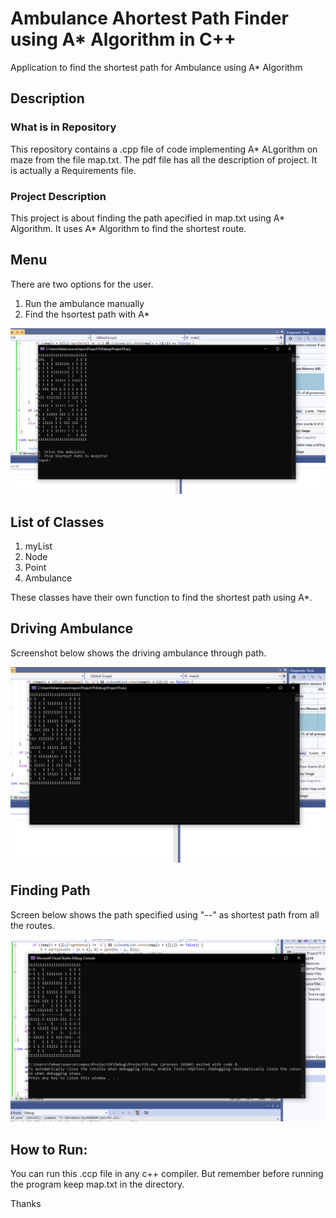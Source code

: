 # Ambulance Ahortest Path Finder using A* Algorithm in C++
Application to find the shortest path for Ambulance using A* Algorithm

## Description
### What is in Repository
This repository contains a .cpp file of code implementing A* ALgorithm on maze from the file map.txt. The pdf file has all the description of project. It is actually a Requirements file.

### Project Description
This project is about finding the path apecified in map.txt using A* Algorithm. It uses A* Algorithm to find the shortest route.

## Menu
There are two options for the user.
  1. Run the ambulance manually
  2. Find the hsortest path with A*
 
 ![Alt text](1.png?raw=true "Optional Title")
 
## List of Classes
  1. myList
  2. Node
  3. Point
  4. Ambulance
 
These classes have their own function to find the shortest path using A*. 

## Driving Ambulance
Screenshot below shows the driving ambulance through path.


 ![Alt text](2.png?raw=true "Optional Title")
 
 
 ## Finding Path
 Screen below shows the path specified using "--" as shortest path from all the routes.
 
  ![Alt text](3.png?raw=true "Optional Title")
 
 ## How to Run:

You can run this .ccp file in any c++ compiler. But remember before running the program keep map.txt in the directory.

Thanks
